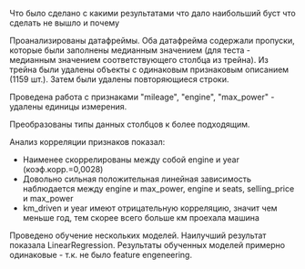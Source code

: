 Что было сделано
с какими результатами
что дало наибольший буст
что сделать не вышло и почему

Проанализированы датафреймы. Оба датафрейма содержали пропуски, которые были заполнены медианным значением (для теста - медианным значением соответствующего столбца из трейна). Из трейна были удалены объекты с одинаковым признаковым описанием (1159 шт.). Затем были удалены повторяющиеся строки.

Проведена работа с признаками "mileage", "engine", "max_power" - удалены единицы измерения.

Преобразованы типы данных столбцов к более подходящим.

Анализ корреляции признаков показал:
* Наименее скоррелированы между собой engine и year (коэф.корр.=0,0028)
* Довольно сильная положительная линейная зависимость наблюдается между engine и max_power, engine и seats, selling_price и max_power
* km_driven и year имеют отрицательную корреляцию, значит чем меньше год, тем скорее всего больше км проехала машина

Проведено обучение нескольких моделей. Наилучший результат показала LinearRegression. Результаты обученных моделей примерно одинаковые - т.к. не было feature engeneering. 
